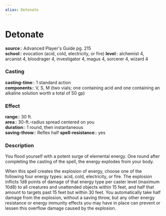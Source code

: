 ```yaml
---
alias: Detonate
---
```


# Detonate 

**source**:: Advanced Player's Guide pg. 215  
**school**:: evocation (acid, cold, electricity, or fire)
**level**:: alchemist 4, arcanist 4, bloodrager 4, investigator 4, magus 4, sorcerer 4, wizard 4

### Casting 

**casting-time**:: 1 standard action  
**components**:: V, S, M (two vials; one containing acid and one containing an alkaline solution worth a total of 50 gp)

### Effect 

**range**:: 30 ft.  
**area**:: 30-ft.-radius spread centered on you  
**duration**:: 1 round, then instantaneous  
**saving-throw**:: Reflex half
**spell-resistance**:: yes

### Description 

You flood yourself with a potent surge of elemental energy. One round after completing the casting of the spell, the energy explodes from your body.  
  
When this spell creates the explosion of energy, choose one of the following four energy types: acid, cold, electricity, or fire. The explosion inflicts 1d8 points of damage of that energy type per caster level (maximum 10d8) to all creatures and unattended objects within 15 feet, and half that amount to targets past 15 feet but within 30 feet. You automatically take half damage from the explosion, without a saving throw, but any other energy resistance or energy immunity effects you may have in place can prevent or lessen this overflow damage caused by the explosion.
